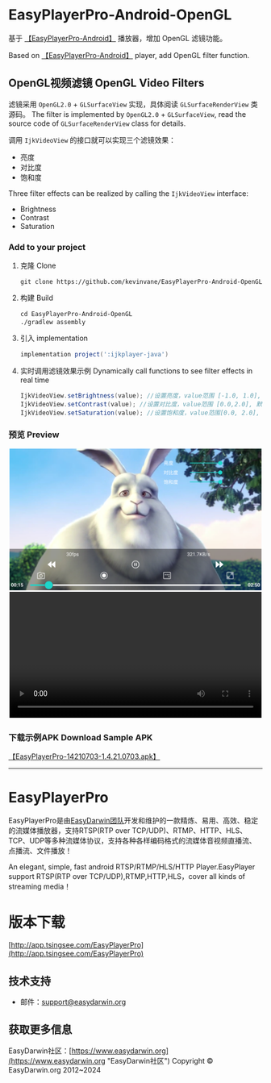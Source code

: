 # EasyPlayerPro-Android-OpenGL

基于 [【EasyPlayerPro-Android】](https://github.com/EasyDarwin/EasyPlayerPro-Android) 播放器，增加 OpenGL 滤镜功能。

Based on [【EasyPlayerPro-Android】](https://github.com/EasyDarwin/EasyPlayerPro-Android)  player, add OpenGL filter function.

## OpenGL视频滤镜 OpenGL Video Filters

滤镜采用 `OpenGL2.0` + `GLSurfaceView` 实现，具体阅读 `GLSurfaceRenderView` 类源码。
The filter is implemented by `OpenGL2.0` + `GLSurfaceView`, read the source code of `GLSurfaceRenderView` class for details.



调用 `IjkVideoView` 的接口就可以实现三个滤镜效果：
* 亮度
* 对比度
* 饱和度

Three filter effects can be realized by calling the `IjkVideoView` interface:
* Brightness
* Contrast
* Saturation

### Add to your project

1. 克隆 Clone
    ```shell
    git clone https://github.com/kevinvane/EasyPlayerPro-Android-OpenGL
    ```
2. 构建 Build
    ```shell
    cd EasyPlayerPro-Android-OpenGL
    ./gradlew assembly
    ```

3. 引入 implementation
    ```gradle
    implementation project(':ijkplayer-java')
    ```

4. 实时调用滤镜效果示例 Dynamically call functions to see filter effects in real time
    ```java
    IjkVideoView.setBrightness(value); //设置亮度，value范围 [-1.0, 1.0], 默认为 0.0，负数调暗，正数调亮
    IjkVideoView.setContrast(value); //设置对比度，value范围 [0.0,2.0], 默认为 1.0
    IjkVideoView.setSaturation(value); //设置饱和度，value范围[0.0, 2.0], 默认为 1.0
    ```

### 预览 Preview

<div align="center">
<img src="./preview/preview.png" controls width="500"/>
</div>

<div align="center">
<video src="./preview/preview.mp4" controls width="500"></video>
</div>

### 下载示例APK Download Sample APK
[【EasyPlayerPro-14210703-1.4.21.0703.apk】](./apk/EasyPlayerPro-14210703-1.4.21.0703.apk)



--------------------------------------



# EasyPlayerPro

EasyPlayerPro是由[EasyDarwin团队](https://www.easydarwin.org"TSINGSEE青犀开放平台")开发和维护的一款精炼、易用、高效、稳定的流媒体播放器，支持RTSP(RTP over TCP/UDP)、RTMP、HTTP、HLS、TCP、UDP等多种流媒体协议，支持各种各样编码格式的流媒体音视频直播流、点播流、文件播放！

An elegant, simple, fast android RTSP/RTMP/HLS/HTTP Player.EasyPlayer support RTSP(RTP over TCP/UDP),RTMP,HTTP,HLS，cover all kinds of streaming media！

# 版本下载
[http://app.tsingsee.com/EasyPlayerPro](http://app.tsingsee.com/EasyPlayerPro)

## 技术支持
- 邮件：[support@easydarwin.org](mailto:support@easydarwin.org) 

## 获取更多信息
EasyDarwin社区：[https://www.easydarwin.org](https://www.easydarwin.org "EasyDarwin社区")
Copyright &copy; EasyDarwin.org 2012~2024

